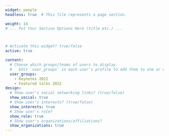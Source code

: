 ```yaml
---
widget: people
headless: true  # This file represents a page section.

weight: 14
# ... Put Your Section Options Here (title etc.) ...



# Activate this widget? true/false
active: true

content:
  # Choose which groups/teams of users to display.
  #   Edit `user_groups` in each user's profile to add them to one or more of these groups.
  user_groups:
    - Keynotes 2022
    - Featured talks 2022
design:
  # Show user's social networking links? (true/false)
  show_social: true
  # Show user's interests? (true/false)
  show_interests: true
  # Show user's role?
  show_role: true
  # Show user's organizations/affiliations?
  show_organizations: true
---
```

